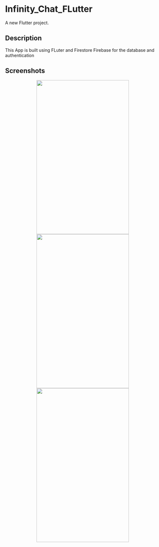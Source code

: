# Infinity_Chat_FLutter

A new Flutter project.

## Description

This App is built using FLuter and Firestore Firebase for the database and authentication

## Screenshots
<div align=center>
<img src="https://user-images.githubusercontent.com/64702890/116126292-17fad180-a6e4-11eb-8074-c5ab460fc19a.png" height=500 width=300>
<img src="https://user-images.githubusercontent.com/64702890/116126324-221cd000-a6e4-11eb-832d-14c06d9eb635.png" height=500 width=300>
</div>
<div align=center>
  <img src="https://user-images.githubusercontent.com/64702890/116126832-b9822300-a6e4-11eb-83a6-493ef65618e3.png" height=500 width=300>
  </div>
